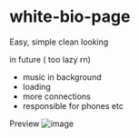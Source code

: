 # white-bio-page
Easy, simple clean looking

in future ( too lazy rn)
- music in background
- loading
- more connections
- responsible for phones etc

Preview
![image](https://github.com/user-attachments/assets/5b387df4-4d39-4dff-8937-10924ea03ef8)
